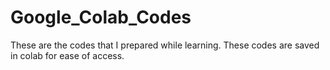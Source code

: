 # Google_Colab_Codes

These are the codes that I prepared while learning. These codes are saved in colab for ease of access.
